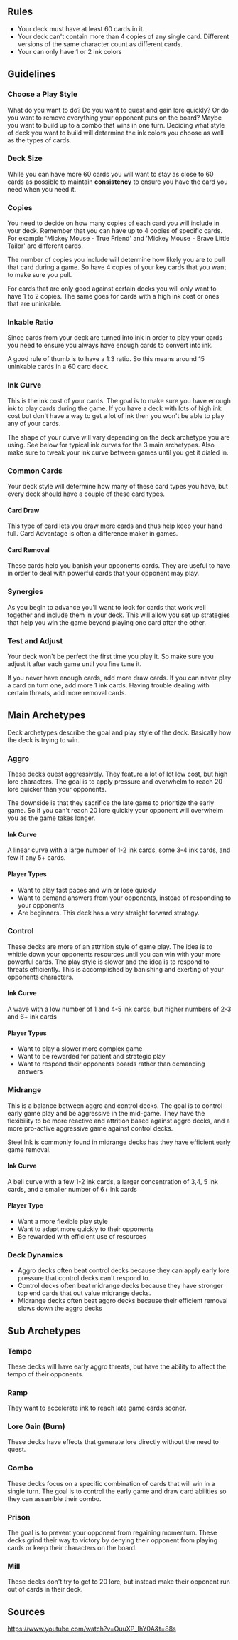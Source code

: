 ## Rules

- Your deck must have at least 60 cards in it.
- Your deck can't contain more than 4 copies of any single card. Different versions of the same character count as different cards.
- Your can only have 1 or 2 ink colors

## Guidelines

### Choose a Play Style

What do you want to do? Do you want to quest and gain lore quickly? Or do you want to remove everything your opponent puts on the board? Maybe you want to build up to a combo that wins in one turn. Deciding what style of deck you want to build will determine the ink colors you choose as well as the types of cards.

### Deck Size

While you can have more 60 cards you will want to stay as close to 60 cards as possible to maintain **consistency** to ensure you have the card you need when you need it.

### Copies

You need to decide on how many copies of each card you will include in your deck. Remember that you can have up to 4 copies of specific cards. For example 'Mickey Mouse - True Friend' and 'Mickey Mouse - Brave Little Tailor' are different cards.

The number of copies you include will determine how likely you are to pull that card during a game. So have 4 copies of your key cards that you want to make sure you pull.

For cards that are only good against certain decks you will only want to have 1 to 2 copies. The same goes for cards with a high ink cost or ones that are uninkable.

### Inkable Ratio

Since cards from your deck are turned into ink in order to play your cards you need to ensure you always have enough cards to convert into ink.

A good rule of thumb is to have a 1:3 ratio. So this means around 15 uninkable cards in a 60 card deck.

### Ink Curve

This is the ink cost of your cards. The goal is to make sure you have enough ink to play cards during the game. If you have a deck with lots of high ink cost but don't have a way to get a lot of ink then you won't be able to play any of your cards.

The shape of your curve will vary depending on the deck archetype you are using. See below for typical ink curves for the 3 main archetypes. Also make sure to tweak your ink curve between games until you get it dialed in.

### Common Cards

Your deck style will determine how many of these card types you have, but every deck should have a couple of these card types.

#### Card Draw

This type of card lets you draw more cards and thus help keep your hand full. Card Advantage is often a difference maker in games.

#### Card Removal

These cards help you banish your opponents cards. They are useful to have in order to deal with powerful cards that your opponent may play.

### Synergies

As you begin to advance you'll want to look for cards that work well together and include them in your deck. This will allow you set up strategies that help you win the game beyond playing one card after the other.

### Test and Adjust

Your deck won't be perfect the first time you play it. So make sure you adjust it after each game until you fine tune it.

If you never have enough cards, add more draw cards. If you can never play a card on turn one, add more 1 ink cards. Having trouble dealing with certain threats, add more removal cards.

## Main Archetypes

Deck archetypes describe the goal and play style of the deck. Basically how the deck is trying to win.

### Aggro

These decks quest aggressively. They feature a lot of lot low cost, but high lore characters. The goal is to apply pressure and overwhelm to reach 20 lore quicker than your opponents.

The downside is that they sacrifice the late game to prioritize the early game. So if you can't reach 20 lore quickly your opponent will overwhelm you as the game takes longer.

#### Ink Curve

A linear curve with a large number of 1-2 ink cards, some 3-4 ink cards, and few if any 5+ cards.

#### Player Types

- Want to play fast paces and win or lose quickly
- Want to demand answers from your opponents, instead of responding to your opponents
- Are beginners. This deck has a very straight forward strategy.

### Control

These decks are more of an attrition style of game play. The idea is to whittle down your opponents resources until you can win with your more powerful cards. The play style is slower and the idea is to respond to threats efficiently. This is accomplished by banishing and exerting of your opponents characters.

#### Ink Curve

A wave with a low number of 1 and 4-5 ink cards, but higher numbers of 2-3 and 6+ ink cards

#### Player Types

- Want to play a slower more complex game
- Want to be rewarded for patient and strategic play
- Want to respond their opponents boards rather than demanding answers

### Midrange

This is a balance between aggro and control decks. The goal is to control early game play and be aggressive in the mid-game. They have the flexibility to be more reactive and attrition based against aggro decks, and a more pro-active aggressive game against control decks.

Steel Ink is commonly found in midrange decks has they have efficient early game removal.

#### Ink Curve

A bell curve with a few 1-2 ink cards, a larger concentration of 3,4, 5 ink cards, and a smaller number of 6+ ink cards

#### Player Type

- Want a more flexible play style
- Want to adapt more quickly to their opponents
- Be rewarded with efficient use of resources

### Deck Dynamics

- Aggro decks often beat control decks because they can apply early lore pressure that control decks can't respond to.
- Control decks often beat midrange decks because they have stronger top end cards that out value midrange decks.
- Midrange decks often beat aggro decks because their efficient removal slows down the aggro decks

## Sub Archetypes

### Tempo

These decks will have early aggro threats, but have the ability to affect the tempo of their opponents.

### Ramp

They want to accelerate ink to reach late game cards sooner.

### Lore Gain (Burn)

These decks have effects that generate lore directly without the need to quest.

### Combo

These decks focus on a specific combination of cards that will win in a single turn. The goal is to control the early game and draw card abilities so they can assemble their combo.

### Prison

The goal is to prevent your opponent from regaining momentum. These decks grind their way to victory by denying their opponent from playing cards or keep their characters on the board.

### Mill

These decks don't try to get to 20 lore, but instead make their opponent run out of cards in their deck.

## Sources

<https://www.youtube.com/watch?v=OuuXP_IhY0A&t=88s>
